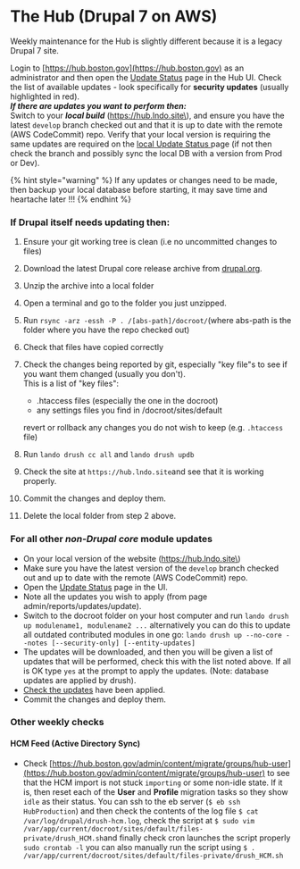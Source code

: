 # The Hub \(Drupal 7 on AWS\)

Weekly maintenance for the Hub is slightly different because it is a legacy Drupal 7 site.

Login to [https://hub.boston.gov](https://hub.boston.gov) as an administrator and then open the [Update Status](https://hub.boston.gov/admin/reports/updates/update) page in the Hub UI.  Check the list of available updates - look specifically for **security updates** \(usually highlighted in red\).  
_**If there are updates you want to perform then:**_  
Switch to your _**local build**_  \(https://hub.lndo.site\), and ensure you have the latest `develop` branch checked out and that it is up to date with the remote \(AWS CodeCommit\) repo.  Verify that your local version is requiring the same updates are required on the [local Update Status ](https://hub.lndo.site/admin/reports/updates/update)page \(if not then check the branch and possibly sync the local DB with a version from Prod or Dev\).

{% hint style="warning" %}
If any updates or changes need to be made, then backup your local database before starting, it may save time and heartache later !!!
{% endhint %}

### **If Drupal itself needs updating then:**

1. Ensure your git working tree is clean \(i.e no uncommitted changes to files\)
2. Download the latest Drupal core release archive from [drupal.org](https://www.drupal.org/project/drupal/releases?version=7).
3. Unzip the archive into a local folder
4. Open a terminal and go to the folder you just unzipped.
5. Run `rsync -arz -essh -P . /[abs-path]/docroot/`\(where abs-path is the folder where you have the repo checked out\)
6. Check that files have copied correctly
7. Check the changes being reported by git, especially "key file"s to see if you want them changed \(usually you don't\).    
   This is a list of "key files":

   * .htaccess files \(especially the one in the docroot\)
   * any settings files you find in /docroot/sites/default

   revert or rollback any changes you do not wish to keep \(e.g. `.htaccess` file\) 

8. Run `lando drush cc all` and `lando drush updb`
9. Check the site at `https://hub.lndo.site`and see that it is working properly.
10. Commit the changes and deploy them.
11. Delete the local folder from step 2 above.

### **For all other** _**non-Drupal core**_ **module updates**

* On your local version of the website \(https://hub.lndo.site\)
* Make sure you have the latest version of the `develop` branch checked out and up to date with the remote \(AWS CodeCommit\) repo.
* Open the [Update Status](https://hub.lndo.site/admin/reports/updates/update) page in the UI.
* Note all the updates you wish to apply \(from page admin/reports/updates/update\).
* Switch to the docroot folder on your host computer and run `lando drush up modulename1, modulename2 ...` alternatively you can do this to update all outdated contributed modules in one go: `lando drush up --no-core --notes [--security-only] [--entity-updates]`
* The updates will be downloaded, and then you will be given a list of updates that will be performed, check this with the list noted above. If all is OK type `yes` at the prompt to apply the updates. \(Note: database updates are applied by drush\).
* [Check the updates](https://hub.lndo.site/admin/reports/updates/update) have been applied.
* Commit the changes and deploy them.

### Other weekly checks

#### HCM Feed \(Active Directory Sync\)

* Check [https://hub.boston.gov/admin/content/migrate/groups/hub-user](https://hub.boston.gov/admin/content/migrate/groups/hub-user) to see that the HCM import is not stuck `importing` or some non-idle state.  If it is, then reset each of the **User** and **Profile** migration tasks so they show `idle` as their status. You can ssh to the eb server \(`$ eb ssh HubProduction`\) and then check the contents of the log file `$ cat /var/log/drupal/drush-hcm.log`, check the script at `$ sudo vim /var/app/current/docroot/sites/default/files-private/drush_HCM.sh`and finally check cron launches the script properly `sudo crontab -l` you can also manually run the script using `$ . /var/app/current/docroot/sites/default/files-private/drush_HCM.sh`

